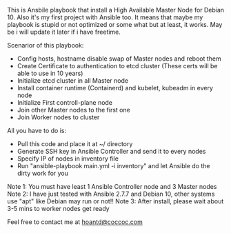 This is Ansbile playbook that install a High Available Master Node for Debian 10.
Also it's my first project with Ansible too. It means that maybe my playbook is stupid or not optimized or some what but at least, it works.
May be i will update it later if i have freetime.

Scenarior of this playbook:
- Config hosts, hostname disable swap of Master nodes and reboot them
- Create Certificate to authentication to etcd cluster (These certs will be able to use in 10 years)
- Initialize etcd cluster in all Master node
- Install container runtime (Containerd) and kubelet, kubeadm in every node
- Initialize First controll-plane node
- Join other Master nodes to the first one
- Join Worker nodes to cluster

All you have to do is:
- Pull this code and place it at ~/ directory
- Generate SSH key in Ansible Controller and send it to every nodes
- Specify IP of nodes in inventory file
- Run "ansible-playbook main.yml -i inventory" and let Ansible do the dirty work for you

Note 1: You must have least 1 Ansible Controller node and 3 Master nodes
Note 2: I have just tested with Ansible 2.7.7 and Debian 10, other systems use "apt" like Debian may run or not!!
Note 3: After install, please wait about 3-5 mins to worker nodes get ready

Feel free to contact me at hoantd@coccoc.com

